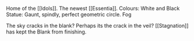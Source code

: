 Home of the [[Idols]]. The newest [[Essentia]].
Colours: White and Black
Statue: Gaunt, spindly, perfect geometric circle. Fog

The sky cracks in the blank? Perhaps its the crack in the veil? [[Stagnation]] has kept the Blank from finishing. 